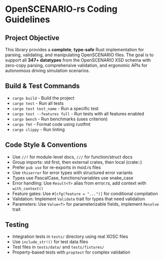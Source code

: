 # OpenSCENARIO-rs Coding Guidelines

## Project Objective

This library provides a **complete**, **type-safe** Rust implementation for parsing, validating, and manipulating OpenSCENARIO files. The goal is to support all **347+ datatypes** from the OpenSCENARIO XSD schema with zero-copy parsing, comprehensive validation, and ergonomic APIs for autonomous driving simulation scenarios.

## Build & Test Commands

- `cargo build` - Build the project
- `cargo test` - Run all tests
- `cargo test test_name` - Run a specific test
- `cargo test --features full` - Run tests with all features enabled
- `cargo bench` - Run benchmarks (uses criterion)
- `cargo fmt` - Format code using rustfmt
- `cargo clippy` - Run linting

## Code Style & Conventions

- Use `//!` for module-level docs, `///` for function/struct docs
- Group imports: std first, then external crates, then local (crate::)
- Prefer `pub use` for re-exports in mod.rs files
- Use `thiserror` for error types with structured error variants
- Types use PascalCase, functions/variables use snake_case
- Error handling: Use `Result<T>` alias from error.rs, add context with `with_context()`
- Feature gates: Use `#[cfg(feature = "...")]` for conditional compilation
- Validation: Implement `Validate` trait for types that need validation
- Parameters: Use `Value<T>` for parameterizable fields, implement `Resolve` trait

## Testing

- Integration tests in `tests/` directory using real XOSC files
- Use `include_str!()` for test data files
- Test files in `tests/data/` and `tests/fixtures/`
- Property-based tests with `proptest` for complex validation

